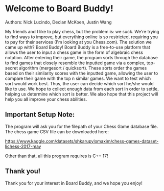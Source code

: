 # Welcome to Board Buddy! #
Authors: Nick Lucindo, Declan McKoen, Justin Wang

My friends and I like to play chess, but the problem is: we suck. We're trying to find ways to improve, but everything online is so restricted, requiring you to pay for their services (I'm looking at you Chess.com).
The solution we came up with? Board Buddy! Board Buddy is a free-to-use platform that allows the user to input a chess game in the form of algebraic chess notation. After entering their game, the program sorts through the database to find games that closely resemble the inputted game via a complex, top-secret algorithm (mergesort / quicksort). These sorts order the games based on their similarity scores with the inputted game, allowing the user to compare their game with the top n similar games. We want to test which sort would work best. Thus, the user can decide which sort he/she would like to use. We hope to collect enough data from each sort in order to settle, helping us determine which sort is better. We also hope that this project will help you all improve your chess abilities.

## Important Setup Note: ##
The program will ask you for the filepath of your Chess Game database file.
The chess game CSV file can be downloaded here:

https://www.kaggle.com/datasets/shkarupylomaxim/chess-games-dataset-lichess-2017-may

Other than that, all this program requires is C++ 17!

## Thank you! ##
Thank you for your interest in Board Buddy, and we hope you enjoy!
